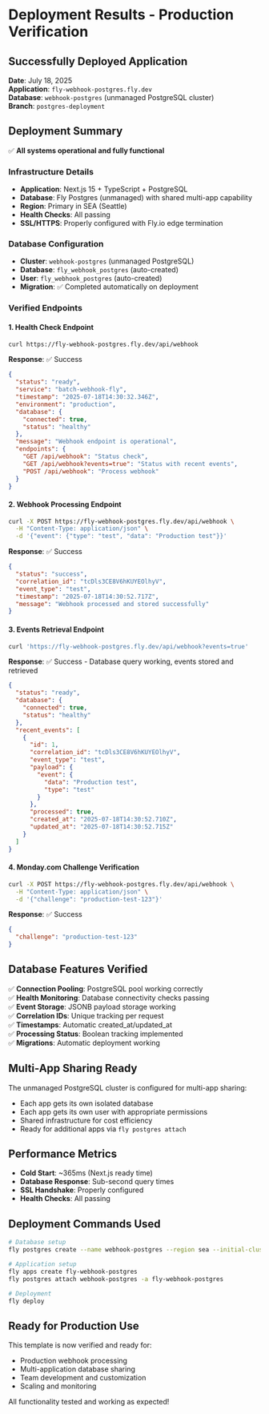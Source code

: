 # Deployment Results - Production Verification

## Successfully Deployed Application

**Date**: July 18, 2025  
**Application**: `fly-webhook-postgres.fly.dev`  
**Database**: `webhook-postgres` (unmanaged PostgreSQL cluster)  
**Branch**: `postgres-deployment`  

## Deployment Summary

✅ **All systems operational and fully functional**

### Infrastructure Details
- **Application**: Next.js 15 + TypeScript + PostgreSQL
- **Database**: Fly Postgres (unmanaged) with shared multi-app capability
- **Region**: Primary in SEA (Seattle)
- **Health Checks**: All passing
- **SSL/HTTPS**: Properly configured with Fly.io edge termination

### Database Configuration
- **Cluster**: `webhook-postgres` (unmanaged PostgreSQL)
- **Database**: `fly_webhook_postgres` (auto-created)
- **User**: `fly_webhook_postgres` (auto-created)
- **Migration**: ✅ Completed automatically on deployment

### Verified Endpoints

#### 1. Health Check Endpoint
```bash
curl https://fly-webhook-postgres.fly.dev/api/webhook
```
**Response**: ✅ Success
```json
{
  "status": "ready",
  "service": "batch-webhook-fly",
  "timestamp": "2025-07-18T14:30:32.346Z",
  "environment": "production",
  "database": {
    "connected": true,
    "status": "healthy"
  },
  "message": "Webhook endpoint is operational",
  "endpoints": {
    "GET /api/webhook": "Status check",
    "GET /api/webhook?events=true": "Status with recent events",
    "POST /api/webhook": "Process webhook"
  }
}
```

#### 2. Webhook Processing Endpoint
```bash
curl -X POST https://fly-webhook-postgres.fly.dev/api/webhook \
  -H "Content-Type: application/json" \
  -d '{"event": {"type": "test", "data": "Production test"}}'
```
**Response**: ✅ Success
```json
{
  "status": "success",
  "correlation_id": "tcDls3CE8V6hKUYEOlhyV",
  "event_type": "test",
  "timestamp": "2025-07-18T14:30:52.717Z",
  "message": "Webhook processed and stored successfully"
}
```

#### 3. Events Retrieval Endpoint
```bash
curl 'https://fly-webhook-postgres.fly.dev/api/webhook?events=true'
```
**Response**: ✅ Success - Database query working, events stored and retrieved
```json
{
  "status": "ready",
  "database": {
    "connected": true,
    "status": "healthy"
  },
  "recent_events": [
    {
      "id": 1,
      "correlation_id": "tcDls3CE8V6hKUYEOlhyV",
      "event_type": "test",
      "payload": {
        "event": {
          "data": "Production test",
          "type": "test"
        }
      },
      "processed": true,
      "created_at": "2025-07-18T14:30:52.710Z",
      "updated_at": "2025-07-18T14:30:52.715Z"
    }
  ]
}
```

#### 4. Monday.com Challenge Verification
```bash
curl -X POST https://fly-webhook-postgres.fly.dev/api/webhook \
  -H "Content-Type: application/json" \
  -d '{"challenge": "production-test-123"}'
```
**Response**: ✅ Success
```json
{
  "challenge": "production-test-123"
}
```

## Database Features Verified

✅ **Connection Pooling**: PostgreSQL pool working correctly  
✅ **Health Monitoring**: Database connectivity checks passing  
✅ **Event Storage**: JSONB payload storage working  
✅ **Correlation IDs**: Unique tracking per request  
✅ **Timestamps**: Automatic created_at/updated_at  
✅ **Processing Status**: Boolean tracking implemented  
✅ **Migrations**: Automatic deployment working  

## Multi-App Sharing Ready

The unmanaged PostgreSQL cluster is configured for multi-app sharing:
- Each app gets its own isolated database
- Each app gets its own user with appropriate permissions
- Shared infrastructure for cost efficiency
- Ready for additional apps via `fly postgres attach`

## Performance Metrics

- **Cold Start**: ~365ms (Next.js ready time)
- **Database Response**: Sub-second query times
- **SSL Handshake**: Properly configured
- **Health Checks**: All passing

## Deployment Commands Used

```bash
# Database setup
fly postgres create --name webhook-postgres --region sea --initial-cluster-size 1 --vm-size shared-cpu-1x --volume-size 10

# Application setup
fly apps create fly-webhook-postgres
fly postgres attach webhook-postgres -a fly-webhook-postgres

# Deployment
fly deploy
```

## Ready for Production Use

This template is now verified and ready for:
- Production webhook processing
- Multi-application database sharing
- Team development and customization
- Scaling and monitoring

All functionality tested and working as expected!